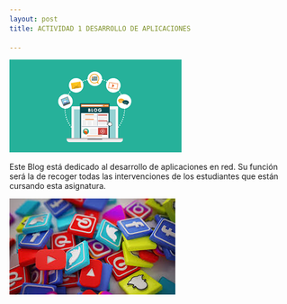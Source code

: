 ```yaml
---
layout: post
title: ACTIVIDAD 1 DESARROLLO DE APLICACIONES

---
```


![blog](/images/blog.png)

Este Blog está dedicado al desarrollo de aplicaciones en red. Su función será la de recoger todas las intervenciones de los estudiantes que están cursando esta asignatura.

![desarrollo](/images/desarrollo.png)
 


